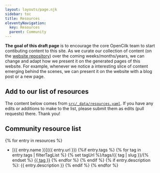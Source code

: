 ```yaml
---
layout: layouts/page.njk
sidebar: toc
title: Resources
eleventyNavigation:
  key: Resources
  parent: Community
---
```


**The goal of this draft page** is to encourage the core OpenCilk team to start contibuting content to this site. As we curate our collection of content (on the [website repository](https://github.com/OpenCilk/www.opencilk.org/)) over the coming weeks/months/years, we can change and adapt how we present it on the generated pages of this website. For example, whenever we notice a interesting slice of content emerging behind the scenes, we can present it on the website with a blog post or a new page.

## Add to our list of resources

The content below comes from [`src/_data/resources.yaml`](https://github.com/OpenCilk/www.opencilk.org/blob/main/src/_data/resources.yaml). If you have any edits or additions to make to the list, please submit them as edits (pull requests) there. Thank you!

## Community resource list

{% for entry in resources %}
 - [{{ entry.name }}]({{ entry.url }}) {%if entry.tags %} {% for tag in entry.tags | filterTagList %} {% set tagUrl %}/tags/{{ tag | slug }}/{% endset %} <a href="#" class="post-tag">{{ tag }}</a> {% endfor %} {% endif %} {% if entry.description %}: {{ entry.description }} {% endif %}
{% endfor %}